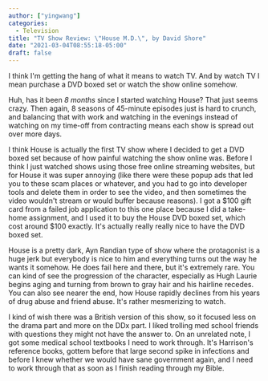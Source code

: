 ```yaml
---
author: ["yingwang"]
categories:
  - Television
title: "TV Show Review: \"House M.D.\", by David Shore"
date: "2021-03-04T08:55:18-05:00"
draft: false
---
```


I think I'm getting the hang of what it means to watch TV. And by watch TV I
mean purchase a DVD boxed set or watch the show online somehow.

Huh, has it been *8 months* since I started watching House? That just seems
crazy. Then again, 8 seasons of 45-minute episodes just is hard to crunch, and
balancing that with work and watching in the evenings instead of watching on my
time-off from contracting means each show is spread out over more days.

I think House is actually the first TV show where I decided to get a DVD boxed
set because of how painful watching the show online was. Before I think I just
watched shows using those free online streaming websites, but for House it was
super annoying (like there were these popup ads that led you to these scam
places or whatever, and you had to go into developer tools and delete them in
order to see the video, and then sometimes the video wouldn't stream or would
buffer because reasons). I got a $100 gift card from a failed job application to
this one place because I did a take-home assignment, and I used it to buy the
House DVD boxed set, which cost around $100 exactly. It's actually really really
nice to have the DVD boxed set.

House is a pretty dark, Ayn Randian type of show where the protagonist is a huge
jerk but everybody is nice to him and everything turns out the way he wants it
somehow. He does fail here and there, but it's extremely rare. You can kind of
see the progression of the character, especially as Hugh Laurie begins aging and
turning from brown to gray hair and his hairline recedes. You can also see
nearer the end, how House rapidly declines from his years of drug abuse and
friend abuse. It's rather mesmerizing to watch.

I kind of wish there was a British version of this show, so it focused less on
the drama part and more on the DDx part. I liked trolling med school friends
with questions they might not have the answer to. On an unrelated note, I got
some medical school textbooks I need to work through. It's Harrison's reference
books, gottem before that large second spike in infections and before I knew
whether we would have sane government again, and I need to work through that as
soon as I finish reading through my Bible.
